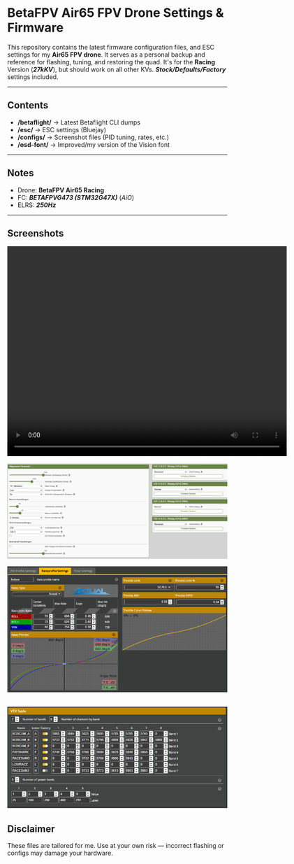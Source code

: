 # BetaFPV Air65 FPV Drone Settings & Firmware

This repository contains the latest firmware configuration files, and ESC settings for my **Air65 FPV drone**.
It serves as a personal backup and reference for flashing, tuning, and restoring the quad.
It's for the **Racing** Version (***27kKV***), but should work on all other KVs.
***Stock/Defaults/Factory*** settings included.

---

## Contents
- **/betaflight/** → Latest Betaflight CLI dumps  
- **/esc/** → ESC settings (Bluejay)  
- **/configs/** → Screenshot files (PID tuning, rates, etc.)
- **/osd-font/** → Improved/my version of the Vision font

---

## Notes
- Drone: **BetaFPV Air65 Racing**  
- FC: ***BETAFPVG473 (STM32G47X)*** (*AiO*)
- ELRS: ***250Hz***

---

## Screenshots

<video src="footage/indoor_powerloop.mp4" width="640" height="480" alt="Indoor Powerloop" controls></video>

![ESC](esc/20250924_ESC.png)

![Rates](configs/betaflight-actual-rates.png)

![vTX Table](configs/betaflight-german-legal-vtxtable.png)
---

## Disclaimer
These files are tailored for me.
Use at your own risk — incorrect flashing or configs may damage your hardware.
